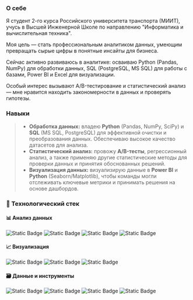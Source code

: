 ### О себе

Я студент 2-го курса Российского университета транспорта (МИИТ), 
учусь в Высшей Инженерной Школе по направлению "Информатика и вычислительная техника". 

Моя цель — стать профессиональным аналитиком данных, умеющим превращать сырые цифры в 
понятные инсайты для бизнеса. 

Сейчас активно развиваюсь в аналитике: осваиваю Python (Pandas, NumPy) для обработки данных, 
SQL (PostgreSQL, MS SQL) для работы с базами, Power BI и Excel для визуализации. 

Особый интерес вызывают A/B-тестирование и статистический анализ — мне нравится находить закономерности в данных и проверять гипотезы.
### Навыки
> - **Обработка данных:** владею **Python** (Pandas, NumPy, SciPy) и **SQL** (MS SQL, PostgreSQL) для эффективной очистки и преобразования данных. Обеспечиваю высокое качество датасетов для анализа.
> - **Статистический анализ:** провожу **A/B-тесты**, регрессионный анализ, а также применяю другие статистические методы для проверки данных и принятия обоснованных решений.
> - **Визуализация данных:** визуализирую данные в **Power BI** и **Python** (Seaborn/Matplotlib), чтобы команды могли отслеживать ключевые метрики и принимать решения на основе дашбордов.
### 🔧 Технологический стек

#### 📊 Анализ данных
![Static Badge](https://img.shields.io/badge/python-python?style=for-the-badge&logo=python&logoColor=white&color=%233776AB)
![Static Badge](https://img.shields.io/badge/pandas-python?style=for-the-badge&logo=pandas&logoColor=white&color=%23150458)
![Static Badge](https://img.shields.io/badge/numpy-numpy?style=for-the-badge&logo=numpy&logoColor=white&color=%23013243)
![Static Badge](https://img.shields.io/badge/scipy-scipy?style=for-the-badge&logo=scipy&logoColor=white&color=%238CAAE6)

#### 📈 Визуализация
![Static Badge](https://img.shields.io/badge/matplotlib-matplotlib?style=for-the-badge&color=%23447099&logo=matplotlib&logoColor=white)
![Static Badge](https://img.shields.io/badge/seaborn-seaborn?style=for-the-badge&color=%234B1E78)
![Static Badge](https://img.shields.io/badge/power_bi-power_bi?style=for-the-badge&color=%23ECD53F&logo=powerbi&logoColor=black)

#### 🗃️ Данные и инструменты
![Static Badge](https://img.shields.io/badge/postgresql-postgresql?style=for-the-badge&logo=postgresql&logoColor=white&color=%234169E1)
![Static Badge](https://img.shields.io/badge/excel-excel?style=for-the-badge&logo=microsoftexcel&logoColor=white&color=%23217346)
![Static Badge](https://img.shields.io/badge/jupyter-jupyter?style=for-the-badge&logo=jupyter&logoColor=white&color=%23F37626)
![Static Badge](https://img.shields.io/badge/MS_SQL-CC2927?style=for-the-badge&logo=microsoftsqlserver&logoColor=white)
